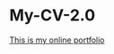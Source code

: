 # My-CV-2.0

[This is my online portfolio](https://nicplackle.github.io/My-CV-2.0/ "Portfolio | Nic Placklé | Junior Web Developer")
